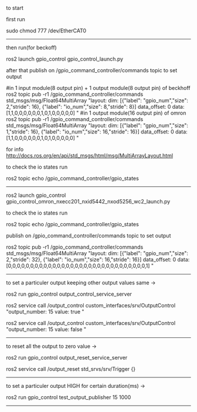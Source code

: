to start 

first run

sudo chmod 777 /dev/EtherCAT0

-------------------

then run(for beckoff)

ros2 launch gpio_control gpio_control_launch.py

after that publish on /gpio_command_controller/commands topic to set output

#in 1 input module(8 output pin) + 1 output module(8 output pin) of beckhoff
ros2 topic pub -r1 /gpio_command_controller/commands std_msgs/msg/Float64MultiArray "layout:
  dim: [{"label": "gpio_num","size": 2,"stride": 16}, {"label": "io_num","size": 8,"stride": 8}]
  data_offset: 0
data: [1,1,0,0,0,0,0,0,1,0,1,0,0,0,0,0]
"
#in 1 output module(16 output pin) of omron
ros2 topic pub -r1 /gpio_command_controller/commands std_msgs/msg/Float64MultiArray "layout:
  dim: [{"label": "gpio_num","size": 1,"stride": 16}, {"label": "io_num","size": 16,"stride": 16}]
  data_offset: 0
data: [1,1,0,0,0,0,0,0,1,0,1,0,0,0,0,0]
"

for info http://docs.ros.org/en/api/std_msgs/html/msg/MultiArrayLayout.html

to check the io states run

ros2 topic echo /gpio_command_controller/gpio_states

------------------------------------------

ros2 launch gpio_control gpio_control_omron_nxecc201_nxid5442_nxod5256_wc2_launch.py

to check the io states run

ros2 topic echo /gpio_command_controller/gpio_states

publish on /gpio_command_controller/commands topic to set output

ros2 topic pub -r1 /gpio_command_controller/commands std_msgs/msg/Float64MultiArray "layout:
  dim: [{"label": "gpio_num","size": 2,"stride": 32}, {"label": "io_num","size": 16,"stride": 16}]
  data_offset: 0
data: [0,0,0,0,0,0,0,0,0,0,0,0,0,0,0,0,0,0,0,0,0,0,0,0,0,0,0,0,0,0,0,1]
"

-------------------------------------

to set a particuler output keeping other output values same ->

ros2 run gpio_control output_control_service_server

ros2 service call /output_control custom_interfaces/srv/OutputControl "output_number: 15
value: true
"

ros2 service call /output_control custom_interfaces/srv/OutputControl "output_number: 15
value: false
"

------------------------------------------

to reset all the output to zero value ->

ros2 run gpio_control output_reset_service_server

ros2 service call /output_reset std_srvs/srv/Trigger {}

--------------------------

to set a particuler output HIGH for certain duration(ms) ->

ros2 run gpio_control test_output_publisher 15 1000

----------------------------
